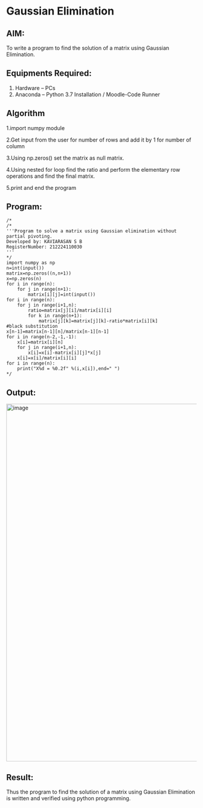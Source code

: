# Gaussian Elimination

## AIM:
To write a program to find the solution of a matrix using Gaussian Elimination.

## Equipments Required:
1. Hardware – PCs
2. Anaconda – Python 3.7 Installation / Moodle-Code Runner

## Algorithm
1.import numpy module

2.Get input from the user for number of rows and add it by 1 for number of column

3.Using np.zeros() set the matrix as null matrix.

4.Using nested for loop find the ratio and perform the elementary row operations and find the final matrix.

5.print and end the program

## Program:
```
/*
/*
'''Program to solve a matrix using Gaussian elimination without partial pivoting.
Developed by: KAVIARASAN S B
RegisterNumber: 212224110030
'''
*/
import numpy as np
n=int(input())
matrix=np.zeros((n,n+1))
x=np.zeros(n)
for i in range(n):
    for j in range(n+1):
        matrix[i][j]=int(input())
for i in range(n):
    for j in range(i+1,n):
        ratio=matrix[j][i]/matrix[i][i]
        for k in range(n+1):
            matrix[j][k]=matrix[j][k]-ratio*matrix[i][k]
#black substitution 
x[n-1]=matrix[n-1][n]/matrix[n-1][n-1]
for i in range(n-2,-1,-1):
    x[i]=matrix[i][n]
    for j in range(i+1,n):
        x[i]=x[i]-matrix[i][j]*x[j]
    x[i]=x[i]/matrix[i][i]
for i in range(n):
    print("X%d = %0.2f" %(i,x[i]),end=" ") 
*/
```

## Output:

<img width="1177" height="946" alt="image" src="https://github.com/user-attachments/assets/69233f9a-e36c-48ea-9226-ddce181f6e90" />


## Result:
Thus the program to find the solution of a matrix using Gaussian Elimination is written and verified using python programming.

